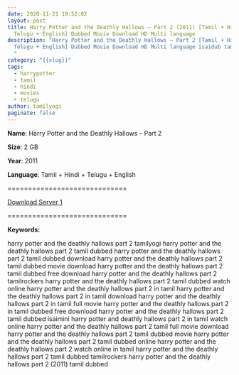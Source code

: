 ```yaml
---
date: 2020-11-21 19:52:02
layout: post
title: Harry Potter and the Deathly Hallows – Part 2 (2011) [Tamil + Hindi +
  Telugu + English] Dubbed Movie Download HD Multi language
description: "Harry Potter and the Deathly Hallows – Part 2 [Tamil + Hindi +
  Telugu + English] Dubbed Movie Download HD Multi language isaidub tamilrockers
  "
category: "{{slug}}"
tags:
  - harrypotter
  - tamil
  - hindi
  - movies
  - telugu
author: tamilyogi
paginate: false
---
```

**Name**: Harry Potter and the Deathly Hallows – Part 2

**Size**: 2 GB

**Year**: 2011

**Language**: Tamil + Hindi + Telugu + English

\=============================

[Download Server 1](https://files.isaiminiweb.online/Harry%2520Potter/Telegram%2520(%40tadubs)%2520Harry%2520Potter%2520and%2520the%2520Deathly%2520Hallows%2520Part%25202%2520(2011)%5B720p%2520-%2520New%2520BDRip%2520-%2520%5BTamil%2520%2B%2520Telugu%2520%2B%2520Hindi%2520%2B%2520Eng%5D.mkv?rootId=0AN9zhQ1hps-9Uk9PVA)

[](https://files.isaiminiweb.online/Harry%2520Potter/Telegram%2520(%40tadubs)%2520Harry%2520Potter%2520and%2520the%2520Deathly%2520Hallows%2520Part%25202%2520(2011)%5B720p%2520-%2520New%2520BDRip%2520-%2520%5BTamil%2520%2B%2520Telugu%2520%2B%2520Hindi%2520%2B%2520Eng%5D.mkv?rootId=0AN9zhQ1hps-9Uk9PVA)=============================

**Keywords:**

harry potter and the deathly hallows part 2 tamilyogi
harry potter and the deathly hallows part 2 tamil dubbed
harry potter and the deathly hallows part 2 tamil dubbed download
harry potter and the deathly hallows part 2 tamil dubbed movie download
harry potter and the deathly hallows part 2 tamil dubbed free download
harry potter and the deathly hallows part 2 tamilrockers
harry potter and the deathly hallows part 2 tamil dubbed watch online
harry potter and the deathly hallows part 2 in tamil
harry potter and the deathly hallows part 2 in tamil download
harry potter and the deathly hallows part 2 in tamil full movie
harry potter and the deathly hallows part 2 in tamil dubbed free download
harry potter and the deathly hallows part 2 tamil dubbed isaimini
harry potter and deathly hallows part 2 in tamil watch online
harry potter and the deathly hallows part 2 tamil full movie download
harry potter and the deathly hallows part 2 tamil dubbed movie
harry potter and the deathly hallows part 2 tamil dubbed online
harry potter and the deathly hallows part 2 watch online in tamil
harry potter and the deathly hallows part 2 tamil dubbed tamilrockers
harry potter and the deathly hallows part 2 (2011) tamil dubbed